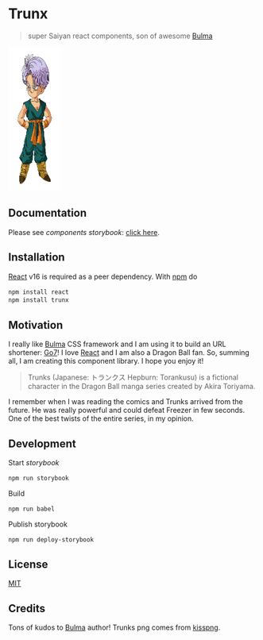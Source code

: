 # Trunx

> super Saiyan react components, son of awesome [Bulma]

<img src="./assets/trunks.png" width="105" height="290"/>

## Documentation

Please see *components storybook*: [click here](http://g14n.info/trunx).

## Installation

[React] v16 is required as a peer dependency. With [npm](https://www.npmjs.com/) do

```bash
npm install react
npm install trunx
```

## Motivation

I really like [Bulma] CSS framework and I am using it to build an URL
shortener: [Go7]!
I love [React] and I am also a Dragon Ball fan.
So, summing all, I am creating this component library. I hope you enjoy it!

> Trunks (Japanese: トランクス Hepburn: Torankusu) is a fictional character in the Dragon Ball manga series created by Akira Toriyama.

I remember when I was reading the comics and Trunks arrived from the future. He was really powerful and could defeat Freezer in few seconds. One of the
best twists of the entire series, in my opinion.

## Development

Start *storybook*

```bash
npm run storybook
```

Build

```bash
npm run babel
```

Publish storybook

```bash
npm run deploy-storybook
```

## License

[MIT](http://g14n.info/mit-license)

## Credits

Tons of kudos to [Bulma] author!
Trunks png comes from [kisspng](https://www.kisspng.com/png-trunks-gohan-goku-goten-bulma-1996965/).

[Bulma]: https://bulma.io "Bulma CSS framework"
[Go7]: https://go7.li "Go7 Url shortener"
[React]: https://facebook.github.io/react/ "React"
